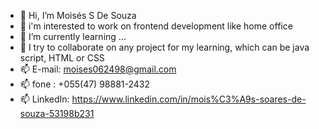 - 👋 Hi, I’m Moisés S De Souza
- 👀 i'm interested to work on frontend development like home office
- 🌱 I’m currently learning ...
- 💞️ I try to collaborate on any project for my learning, which can be java script, HTML or CSS
- 📫 E-mail: moises062498@gmail.com
- 📫 fone  : +055(47) 98881-2432
- 📫 LinkedIn: https://www.linkedin.com/in/mois%C3%A9s-soares-de-souza-53198b231
<!---
MoiSouza/MoiSouza is a ✨ special ✨ repository because its `README.md` (this file) appears on your GitHub profile.
You can click the Preview link to take a look at your changes.
--->
